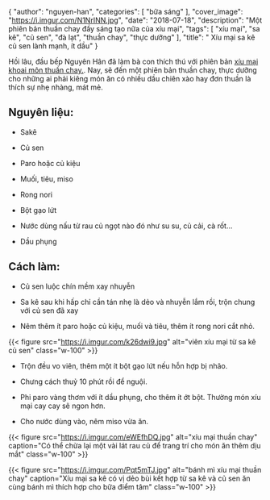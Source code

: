 
{
   "author": "nguyen-han",
   "categories": [
      "bữa sáng"
   ],
   "cover_image": "https://i.imgur.com/N1NrINN.jpg",
   "date": "2018-07-18",
   "description": "Một phiên bản thuần chay đầy sáng tạo nữa của xíu mại",
   "tags": [
            "xíu mại", "sa kê", "củ sen", "đà lạt", "thuần chay", "thực dưỡng"
   ],
   "title": " Xíu mại sa kê củ sen lành mạnh, ít dầu"
}

Hồi lâu, đầu bếp Nguyên Hân đã làm bà con thích thú với phiên bản [xíu mại khoai môn thuần chay.](http://coachnamphuong.com/cham-cham/cong-thuc/bep-viet/xiu-mai-khoai-mon-thuan-chay/). Nay, sẽ đến một phiên bản thuần chay, thực dưỡng cho những ai phải kiêng món ăn có nhiều dầu chiên xào hay đơn thuần là thích sự nhẹ nhàng, mát mẻ.

## Nguyên liệu:

- Sakê

- Củ sen

- Paro hoặc củ kiệu

- Muối, tiêu, miso

- Rong nori

- Bột gạo lứt

- Nước dùng nấu từ rau củ ngọt nào đó như su su, củ cải, cà rốt...

- Dầu phụng



## Cách làm:

- Củ sen luộc chín mềm xay nhuyễn

- Sa kê sau khi hấp chỉ cần tán nhẹ là dẻo và nhuyễn lắm rồi, trộn chung với củ sen đã xay

- Nêm thêm ít paro hoặc củ kiệu, muối và tiêu, thêm ít rong nori cắt nhỏ.

{{< figure src="https://i.imgur.com/k26dwi9.jpg" alt="viên xíu mại từ sa kê củ sen" class="w-100" >}}

- Trộn đều vo viên, thêm một ít bột gạo lứt nếu hỗn hợp bị nhão.

- Chưng cách thuỷ 10 phút rồi để nguội.

- Phi paro vàng thơm với ít dầu phụng, cho thêm ít ớt bột. Thường món xíu mại cay cay sẽ ngon hơn.

- Cho nước dùng vào, nêm miso vừa ăn.


{{< figure src="https://i.imgur.com/eWEfhDQ.jpg" alt="xíu mại thuần chay" caption="Có thể chừa lại một vài lát rau củ để trang trí cho món ăn thêm dịu mắt" class="w-100" >}}

{{< figure src="https://i.imgur.com/Pqt5mTJ.jpg" alt="bánh mì xíu mại thuần chay" caption="Xíu mại sa kê có vị dẻo bùi kết hợp từ sa kê và củ sen ăn cùng bánh mì thích hợp cho bữa điểm tâm" class="w-100" >}}
